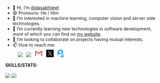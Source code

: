 - 👋 Hi, I’m <a href="https://github.com/dasabhijeet">@dasabhijeet</a>
- 😄 Pronouns: He / Him
- 👀 I’m interested in machine learning, computer vision and server side technologies.
- 🌱 I’m currently learning new technologies in software development, more of which you can find on <a href="https://dasabhijeet.com/">my website</a>.
- 💞️ I’m looking to collaborate on projects having mutual interests.
- 📫 How to reach me: <br>
&nbsp; &nbsp; [<img src="https://img.icons8.com/color/48/000000/linkedin.png" width="5%"/>](https://www.linkedin.com/in/abhijeet256/) &nbsp; [<img src="https://dasabhijeet.com/wp-content/uploads/2024/03/Layer-1-Frame-300x289.png" width="5%"/>](https://dasabhijeet.com/) &nbsp; [<img src="https://raw.githubusercontent.com/dasabhijeet/dasabhijeet/main/assets/mail_icon.png" width="5%"/>](mailto:hello@dasabhijeet.com) &nbsp; [<img src="https://raw.githubusercontent.com/dasabhijeet/dasabhijeet/main/assets/twitter-x-logo.jpg" width="5%"/>](https://twitter.com/akselabhijeet) &nbsp; [<img src="https://raw.githubusercontent.com/dasabhijeet/dasabhijeet/main/assets/GnuPG-Logo.png" width="4%"/>](https://keys.openpgp.org/vks/v1/by-fingerprint/DAC3BE2361EB4EB47ADBBD7EA81B884F6FA5F87C)

**SKILLS/STATS:**
<br><br>
<img height="180cm" src="https://github-readme-stats.vercel.app/api/top-langs/?username=dasabhijeet&layout=compact&langs_count=8&theme=nightowl"/>
<img height="180cm" src="https://github-readme-stats.vercel.app/api?username=dasabhijeet&count_private=true&show_icons=true&theme=radical"/>

<!---
dasabhijeet/dasabhijeet is a ✨ special ✨ repository because its `README.md` (this file) appears on your GitHub profile.
You can click the Preview link to take a look at your changes.
--->
